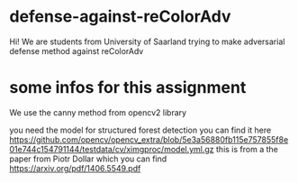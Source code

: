 # defense-against-reColorAdv
Hi! We are students from University of Saarland trying to make adversarial defense method against reColorAdv

# some infos for this assignment
We use the canny method from opencv2 library

you need the model for structured forest detection
you can find it here
https://github.com/opencv/opencv_extra/blob/5e3a56880fb115e757855f8e01e744c154791144/testdata/cv/ximgproc/model.yml.gz
this is from a the paper from Piotr Dollar which you can find 
https://arxiv.org/pdf/1406.5549.pdf
